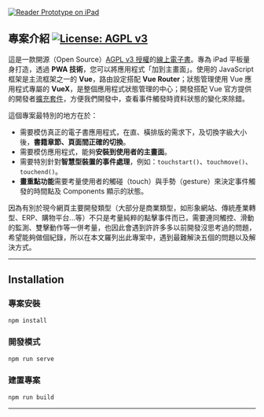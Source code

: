 [![Reader Prototype on iPad](https://i.imgur.com/N5ggV6H.jpg)](https://mark9462.github.io/ReaderPrototype/)

## 專案介紹 [![License: AGPL v3](https://img.shields.io/badge/License-AGPL%20v3-blue.svg)](https://www.gnu.org/licenses/agpl-3.0)

這是一款開源（Open Source）[AGPL v3 授權](https://www.gnu.org/licenses/agpl-3.0)的[線上電子書](https://github.com/askiebaby/ReaderPrototype)。專為 iPad 平板量身打造，透過 **PWA 技術**，您可以將應用程式「加到主畫面」。使用的 JavaScript 框架是主流框架之一的 **Vue**，路由設定搭配 **Vue Router**；狀態管理使用 Vue 應用程式專屬的 **VueX**，是整個應用程式狀態管理的中心；開發搭配 Vue 官方提供的開發者[擴充套件](https://github.com/vuejs/vue-devtools)，方便我們開發中，查看事件觸發時資料狀態的變化來除錯。

這個專案最特別的地方在於：

- 需要模仿真正的電子書應用程式，在直、橫排版的需求下，及切換字級大小後，**書籍章節、頁面間正確的切換**。
- 需要模仿應用程式，能夠**安裝到使用者的主畫面**。
- 需要特別針對**智慧型裝置的事件處理**，例如：`touchstart()`、`touchmove()`、`touchend()`。
- **畫重點功能**需要考量使用者的觸碰（touch）與手勢（gesture）來決定事件觸發的時間點及 Components 顯示的狀態。

因為有別於現今網頁主要開發類型（大部分是商業類型，如形象網站、傳統產業轉型、ERP、購物平台...等）不只是考量純粹的點擊事件而已，需要連同觸控、滑動的監測、雙擊動作等一併考量，也因此會遇到許許多多以前開發沒思考過的問題，希望能夠做個紀錄，所以在本文羅列出此專案中，遇到最難解決五個的問題以及解決方式。

---

## Installation

### **專案安裝**

```bash
npm install
```

### 開發模式

```bash
npm run serve
```

### 建置專案

```bash
npm run build
```

---
